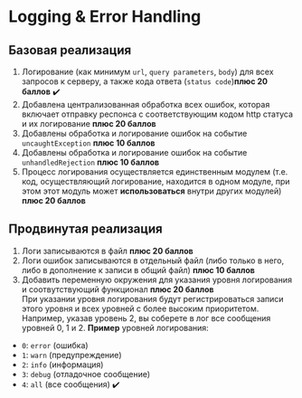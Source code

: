 # Logging & Error Handling

## Базовая реализация

1. Логирование (как минимум `url`, `query parameters`, `body`) для всех запросов к серверу, а также кода ответа (`status code`)**плюс 20 баллов** ✔️
2. Добавлена централизованная обработка всех ошибок, которая включает отправку респонса с соответствующим кодом http статуса и их логирование **плюс 20 баллов**
3. Добавлены обработка и логирование ошибок на событие `uncaughtException` **плюс 10 баллов**
4. Добавлены обработка и логирование ошибок на событие `unhandledRejection` **плюс 10 баллов**
5. Процесс логирования осуществляется единственным модулем (т.е. код, осуществляющий логирование, находится в одном модуле, при этом этот модуль может **использоваться** внутри других модулей) **плюс 20 баллов**

## Продвинутая реализация
1. Логи записываются в файл **плюс 20 баллов**
2. Логи ошибок записываются в отдельный файл (либо только в него, либо в дополнение к записи в общий файл) **плюс 10 баллов**
3. Добавить переменную окружения для указания уровня логирования и соотвутствующий функционал **плюс 20 баллов**  
При указании уровня логирования будут регистрироваться записи этого уровня и всех уровней с более высоким приоритетом. Например, указав уровень 2, вы соберете в лог все сообщения уровней 0, 1 и 2. **Пример** уровней логирования: 
* `0`: `error` (ошибка)
* `1`: `warn` (предупреждение)
* `2`: `info` (информация)
* `3`: `debug` (отладочное сообщение)
* `4`: `all` (все сообщения) ✔️